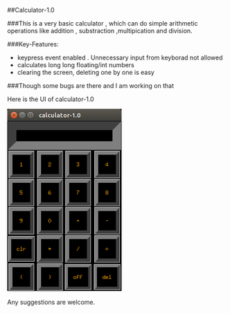 ##Calculator-1.0

###This is a very basic calculator , which can do simple arithmetic operations like addition , substraction ,multipication and division.

###Key-Features:
* keypress event enabled . Unnecessary input from keyborad not allowed
* calculates long long floating/int numbers
* clearing the screen, deleting one by one is easy

###Though some bugs are there and I am working on that

Here is the UI of calculator-1.0
<br/>


![Image of calculator-1.0](calculator-1.0.png)

Any suggestions are welcome.






